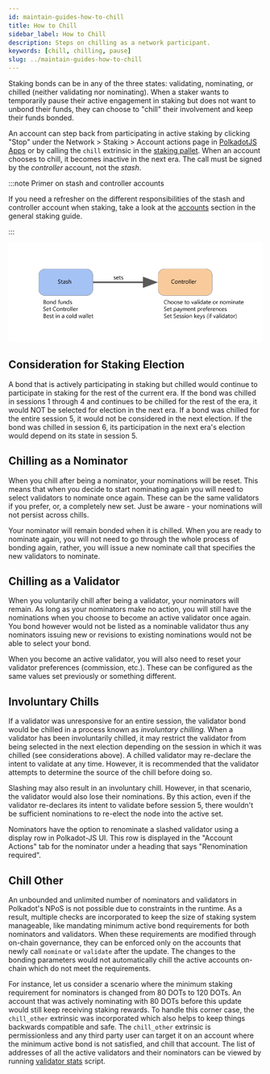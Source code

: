```yaml
---
id: maintain-guides-how-to-chill
title: How to Chill
sidebar_label: How to Chill
description: Steps on chilling as a network participant.
keywords: [chill, chilling, pause]
slug: ../maintain-guides-how-to-chill
---
```


Staking bonds can be in any of the three states: validating, nominating, or chilled (neither
validating nor nominating). When a staker wants to temporarily pause their active engagement in
staking but does not want to unbond their funds, they can choose to "chill" their involvement and
keep their funds bonded.

An account can step back from participating in active staking by clicking "Stop" under the Network >
Staking > Account actions page in [PolkadotJS Apps](https://polkadot.js.org/apps) or by calling the
`chill` extrinsic in the [staking pallet][chill extrinsic]. When an account chooses to chill, it
becomes inactive in the next era. The call must be signed by the _controller_ account, not the
_stash_.

:::note Primer on stash and controller accounts

If you need a refresher on the different responsibilities of the stash and controller account when
staking, take a look at the [accounts][] section in the general staking guide.

:::

![staking](../assets/NPoS/staking-keys_stash_controller.png)

## Consideration for Staking Election

A bond that is actively participating in staking but chilled would continue to participate in
staking for the rest of the current era. If the bond was chilled in sessions 1 through 4 and
continues to be chilled for the rest of the era, it would NOT be selected for election in the next
era. If a bond was chilled for the entire session 5, it would not be considered in the next
election. If the bond was chilled in session 6, its participation in the next era's election would
depend on its state in session 5.

## Chilling as a Nominator

When you chill after being a nominator, your nominations will be reset. This means that when you
decide to start nominating again you will need to select validators to nominate once again. These
can be the same validators if you prefer, or, a completely new set. Just be aware - your nominations
will not persist across chills.

Your nominator will remain bonded when it is chilled. When you are ready to nominate again, you will
not need to go through the whole process of bonding again, rather, you will issue a new nominate
call that specifies the new validators to nominate.

## Chilling as a Validator

When you voluntarily chill after being a validator, your nominators will remain. As long as your
nominators make no action, you will still have the nominations when you choose to become an active
validator once again. You bond however would not be listed as a nominable validator thus any
nominators issuing new or revisions to existing nominations would not be able to select your bond.

When you become an active validator, you will also need to reset your validator preferences
(commission, etc.). These can be configured as the same values set previously or something
different.

## Involuntary Chills

If a validator was unresponsive for an entire session, the validator bond would be chilled in a
process known as _involuntary chilling._ When a validator has been involuntarily chilled, it may
restrict the validator from being selected in the next election depending on the session in which it
was chilled (see considerations above). A chilled validator may re-declare the intent to validate at
any time. However, it is recommended that the validator attempts to determine the source of the
chill before doing so.

Slashing may also result in an involuntary chill. However, in that scenario, the validator would
also lose their nominations. By this action, even if the validator re-declares its intent to
validate before session 5, there wouldn't be sufficient nominations to re-elect the node into the
active set.

Nominators have the option to renominate a slashed validator using a display row in Polkadot-JS UI.
This row is displayed in the "Account Actions" tab for the nominator under a heading that says
"Renomination required".

## Chill Other

An unbounded and unlimited number of nominators and validators in Polkadot's NPoS is not possible
due to constraints in the runtime. As a result, multiple checks are incorporated to keep the size of
staking system manageable, like mandating minimum active bond requirements for both nominators and
validators. When these requirements are modified through on-chain governance, they can be enforced
only on the accounts that newly call `nominate` or `validate` after the update. The changes to the
bonding parameters would not automatically chill the active accounts on-chain which do not meet the
requirements.

For instance, let us consider a scenario where the minimum staking requirement for nominators is
changed from 80 DOTs to 120 DOTs. An account that was actively nominating with 80 DOTs before this
update would still keep receiving staking rewards. To handle this corner case, the `chill_other`
extrinsic was incorporated which also helps to keep things backwards compatible and safe. The
`chill_other` extrinsic is permissionless and any third party user can target it on an account where
the minimum active bond is not satisfied, and chill that account. The list of addresses of all the
active validators and their nominators can be viewed by running
[validator stats](https://github.com/w3f/validator-stats) script.

[chill extrinsic]:
  https://paritytech.github.io/substrate/master/pallet_staking/pallet/enum.Call.html#variant.chill
[accounts]: ../learn/learn-staking.md#accounts
